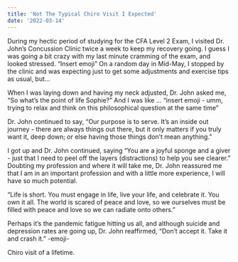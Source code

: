 ```yaml
---
title: 'Not The Typical Chiro Visit I Expected'
date: '2022-03-14'
---
```


 During my hectic period of studying for the CFA Level 2 Exam, I visited Dr. John’s Concussion Clinic twice a week to keep my recovery going. I guess I was going a bit crazy with my last minute cramming of the exam, and looked stressed. “Insert emoji” On a random day in Mid-May, I stopped by the clinic and was expecting just to get some adjustments and exercise tips as usual, but…

When I was laying down and having my neck adjusted, Dr. John asked me, “So what’s the point of life Sophie?” And I was like … “insert emoji - umm, trying to relax and think on this philosophical question at the same time” 

Dr. John continued to say, “Our purpose is to serve. It’s an inside out journey - there are always things out there, but it only matters if you truly want it, deep down; or else having those things don’t mean anything.”

I got up and Dr. John continued, saying “You are a joyful sponge and a giver - just that I need to peel off the layers (distractions) to help you see clearer.” Doubting my profession and where it will take me, Dr. John reassured me that I am in an important profession and with a little more experience, I will have so much potential. 

“Life is short. You must engage in life, live your life, and celebrate it. You own it all. The world is scared of peace and love, so we ourselves must be filled with peace and love so we can radiate onto others.” 

Perhaps it’s the pandemic fatigue hitting us all, and although suicide and depression rates are going up, Dr. John reaffirmed, “Don’t accept it. Take it and crash it.” -emoji-

Chiro visit of a lifetime.

